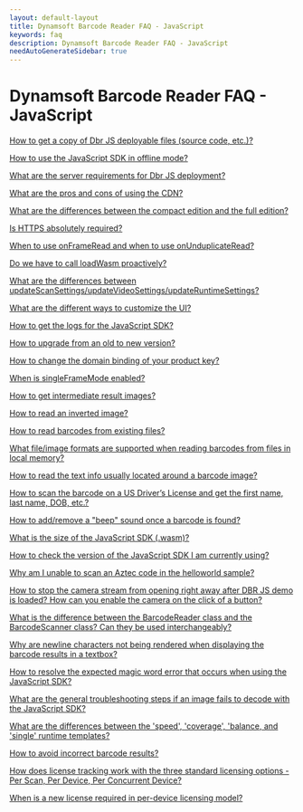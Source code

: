 ```yaml
---
layout: default-layout
title: Dynamsoft Barcode Reader FAQ - JavaScript
keywords: faq
description: Dynamsoft Barcode Reader FAQ - JavaScript
needAutoGenerateSidebar: true
---
```


# Dynamsoft Barcode Reader FAQ - JavaScript

<a href="{{site.faq_js}}ways-to-copy-dbr-js-deployable-files.html" target="_blank">How to get a copy of Dbr JS deployable files (source code, etc.)?</a>

<a href="{{site.faq_js}}javascript-sdk-offline-mode-use.html" target="_blank">How to use the JavaScript SDK in offline mode?</a>

<a href="{{site.faq_js}}server-requirements-for-dbr-js-deployment.html" target="_blank">What are the server requirements for Dbr JS deployment?</a>

<a href="{{site.faq_js}}pros-and-cons-of-cdn.html" target="_blank">What are the pros and cons of using the CDN?</a>

<a href="{{site.faq_js}}differences-between-full-and-compact-editions.html" target="_blank">What are the differences between the compact edition and the full edition?</a>

<a href="{{site.faq_js}}is-https-required.html" target="_blank">Is HTTPS absolutely required?</a>

<a href="{{site.faq_js}}use-of-onFrameRead-and-onUnduplicateRead.html" target="_blank">When to use onFrameRead and when to use onUnduplicateRead?</a>

<a href="{{site.faq_js}}call-loadWasm-proactively.html" target="_blank">Do we have to call loadWasm proactively?</a>

<a href="{{site.faq_js}}differences-between-updateScanSettings-updateVideoSettings-and-updateRuntimeSettings.html" target="_blank">What are the differences between updateScanSettings/updateVideoSettings/updateRuntimeSettings?</a>

<a href="{{site.faq_js}}different-ways-to-customize-ui.html" target="_blank">What are the different ways to customize the UI?</a>

<a href="{{site.faq_js}}get-sdk-logs.html" target="_blank">How to get the logs for the JavaScript SDK?</a>

<a href="{{site.faq_js}}upgrade-old-to-new.html" target="_blank">How to upgrade from an old to new version?</a>

<a href="{{site.faq_js}}change-domain-binding-of-product-key.html" target="_blank">How to change the domain binding of your product key?</a>

<a href="{{site.faq_js}}when-singleFrameMode-is-enabled.html" target="_blank">When is singleFrameMode enabled?</a>

<a href="{{site.faq_js}}get-intermediate-result-images.html" target="_blank">How to get intermediate result images?</a>

<a href="{{site.faq_js}}read-inverted-image.html" target="_blank">How to read an inverted image?</a>

<a href="{{site.faq_js}}read-from-existing-files.html" target="_blank">How to read barcodes from existing files?</a>

<a href="{{site.faq_js}}formats-supported-for-existing-files.html" target="_blank">What file/image formats are supported when reading barcodes from files in local memory?</a>

<a href="{{site.faq_js}}read-text-from-barcode-image.html" target="_blank">How to read the text info usually located around a barcode image?</a>

<a href="{{site.faq_js}}scan-US-drivers-license.html" target="_blank">How to scan the barcode on a US Driver’s License and get the first name, last name, DOB, etc.?</a>

<a href="{{site.faq_js}}add-remove-beep-sound.html" target="_blank">How to add/remove a "beep" sound once a barcode is found?</a>

<a href="{{site.faq_js}}size-of-wasm.html" target="_blank">What is the size of the JavaScript SDK (.wasm)?</a>

<a href="{{site.faq_js}}check-current-version.html" target="_blank">How to check the version of the JavaScript SDK I am currently using?</a>

<a href="{{site.faq_js}}unable-to-scan-aztec-code.html" target="_blank">Why am I unable to scan an Aztec code in the helloworld sample?</a>

<a href="{{site.faq_js}}stop-camera-to-open-right-away.html" target="_blank">How to stop the camera stream from opening right away after DBR JS demo is loaded? How can you enable the camera on the click of a button?</a>

<a href="{{site.faq_js}}difference-between-barcodeReader-and-barcodeScanner.html" target="_blank">What is the difference between the BarcodeReader class and the BarcodeScanner class? Can they be used interchangeably?</a>

<a href="{{site.faq_js}}newline-character-not-being-rendered.html" target="_blank">Why are newline characters not being rendered when displaying the barcode results in a textbox?</a>

<a href="{{site.faq_js}}resolve-magic-word.html" target="_blank">How to resolve the expected magic word error that occurs when using the JavaScript SDK?</a>

<a href="{{site.faq_js}}general-troubleshooting-steps-for-decode-failure.html" target="_blank">What are the general troubleshooting steps if an image fails to decode with the JavaScript SDK?</a>

<a href="{{site.faq_js}}difference-between-bestspeed-and-bestcoverage.html" target="_blank">What are the differences between the 'speed', 'coverage', 'balance, and 'single' runtime templates?</a>

<a href="{{site.faq_js}}avoid-incorrect-barcode-results.html" target="_blank">How to avoid incorrect barcode results?</a>

<a href="{{site.faq_js}}how-license-tracking-works.html" target="_blank">How does license tracking work with the three standard licensing options - Per Scan, Per Device, Per Concurrent Device?</a>

<a href="{{site.faq_js}}new-license-required-per-device-licensing.html" target="_blank">When is a new license required in per-device licensing model?</a>
